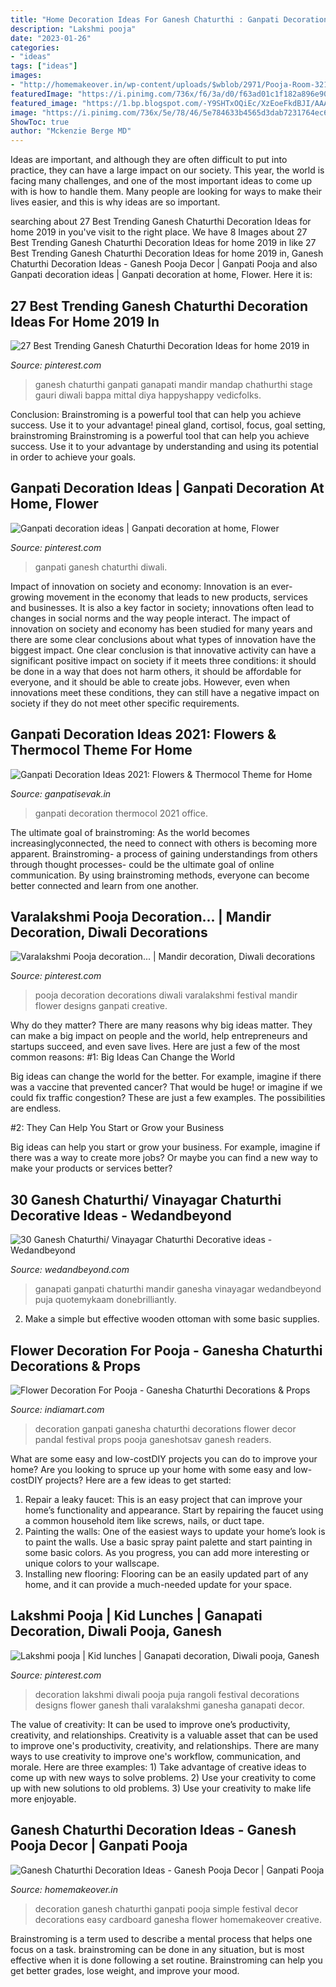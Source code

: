 ```yaml
---
title: "Home Decoration Ideas For Ganesh Chaturthi : Ganpati Decoration Ideas"
description: "Lakshmi pooja"
date: "2023-01-26"
categories:
- "ideas"
tags: ["ideas"]
images:
- "http://homemakeover.in/wp-content/uploads/$wblob/2971/Pooja-Room-321.jpg"
featuredImage: "https://i.pinimg.com/736x/f6/3a/d0/f63ad01c1f182a896e90badb4b75511b.jpg"
featured_image: "https://1.bp.blogspot.com/-Y9SHTxOQiEc/XzEoeFkdBJI/AAAAAAAAIQA/3KZwBtAnUZkG__6ZcKTVLNDcMK3cB6_oQCLcBGAsYHQ/s1280/Ganpati-Decoration-Ideas-with-Thermocol-5.jpg"
image: "https://i.pinimg.com/736x/5e/78/46/5e784633b4565d3dab7231764ec663da.jpg"
ShowToc: true
author: "Mckenzie Berge MD"
---
```



Ideas are important, and although they are often difficult to put into practice, they can have a large impact on our society. This year, the world is facing many challenges, and one of the most important ideas to come up with is how to handle them. Many people are looking for ways to make their lives easier, and this is why ideas are so important.

	

		
searching about 27 Best Trending Ganesh Chaturthi Decoration Ideas for home 2019 in you've visit to the right place. We have 8 Images about 27 Best Trending Ganesh Chaturthi Decoration Ideas for home 2019 in like 27 Best Trending Ganesh Chaturthi Decoration Ideas for home 2019 in, Ganesh Chaturthi Decoration Ideas - Ganesh Pooja Decor | Ganpati Pooja and also Ganpati decoration ideas | Ganpati decoration at home, Flower. Here it is:
		
    
## 27 Best Trending Ganesh Chaturthi Decoration Ideas For Home 2019 In

<img loading=lazy src="https://i.pinimg.com/736x/5e/78/46/5e784633b4565d3dab7231764ec663da.jpg" onerror="this.onerror=null;this.src='https://tse4.mm.bing.net/th?id=OIP.ceXG028nmBmGYNCiWlpuvQHaJV&amp;pid=15.1';" alt="27 Best Trending Ganesh Chaturthi Decoration Ideas for home 2019 in">

_Source: pinterest.com_

>ganesh chaturthi ganpati ganapati mandir mandap chathurthi stage gauri diwali bappa mittal diya happyshappy vedicfolks. 

	

Conclusion: Brainstroming is a powerful tool that can help you achieve success. Use it to your advantage!
pineal gland, cortisol, focus, goal setting, brainstroming
Brainstroming is a powerful tool that can help you achieve success. Use it to your advantage by understanding and using its potential in order to achieve your goals.

    
## Ganpati Decoration Ideas | Ganpati Decoration At Home, Flower

<img loading=lazy src="https://i.pinimg.com/736x/cf/88/4d/cf884d2ac3bcc2a8b81d55d95a19d64f.jpg" onerror="this.onerror=null;this.src='https://tse1.mm.bing.net/th?id=OIP.062ZHAIat_Fq8Me2fsESHwHaJ3&amp;pid=15.1';" alt="Ganpati decoration ideas | Ganpati decoration at home, Flower">

_Source: pinterest.com_

>ganpati ganesh chaturthi diwali. 

	

Impact of innovation on society and economy:
Innovation is an ever-growing movement in the economy that leads to new products, services and businesses. It is also a key factor in society; innovations often lead to changes in social norms and the way people interact. The impact of innovation on society and economy has been studied for many years and there are some clear conclusions about what types of innovation have the biggest impact. 
One clear conclusion is that innovative activity can have a significant positive impact on society if it meets three conditions: it should be done in a way that does not harm others, it should be affordable for everyone, and it should be able to create jobs. However, even when innovations meet these conditions, they can still have a negative impact on society if they do not meet other specific requirements.

    
## Ganpati Decoration Ideas 2021: Flowers &amp; Thermocol Theme For Home

<img loading=lazy src="https://1.bp.blogspot.com/-Y9SHTxOQiEc/XzEoeFkdBJI/AAAAAAAAIQA/3KZwBtAnUZkG__6ZcKTVLNDcMK3cB6_oQCLcBGAsYHQ/s1280/Ganpati-Decoration-Ideas-with-Thermocol-5.jpg" onerror="this.onerror=null;this.src='https://tse4.mm.bing.net/th?id=OIP.kdloaMHz7sf49NjxhOi7BwHaEK&amp;pid=15.1';" alt="Ganpati Decoration Ideas 2021: Flowers &amp; Thermocol Theme for Home">

_Source: ganpatisevak.in_

>ganpati decoration thermocol 2021 office. 

	

The ultimate goal of brainstroming:
As the world becomes increasinglyconnected, the need to connect with others is becoming more apparent. Brainstroming- a process of gaining understandings from others through thought processes- could be the ultimate goal of online communication. By using brainstroming methods, everyone can become better connected and learn from one another.

    
## Varalakshmi Pooja Decoration... | Mandir Decoration, Diwali Decorations

<img loading=lazy src="https://i.pinimg.com/736x/f6/3a/d0/f63ad01c1f182a896e90badb4b75511b.jpg" onerror="this.onerror=null;this.src='https://tse2.mm.bing.net/th?id=OIP.mwBHNw3Jld313UQbnreZogHaMI&amp;pid=15.1';" alt="Varalakshmi Pooja decoration... | Mandir decoration, Diwali decorations">

_Source: pinterest.com_

>pooja decoration decorations diwali varalakshmi festival mandir flower designs ganpati creative. 

	

Why do they matter?
There are many reasons why big ideas matter. They can make a big impact on people and the world, help entrepreneurs and startups succeed, and even save lives. Here are just a few of the most common reasons:
#1: Big Ideas Can Change the World

Big ideas can change the world for the better. For example, imagine if there was a vaccine that prevented cancer? That would be huge! or imagine if we could fix traffic congestion? These are just a few examples. The possibilities are endless.

#2: They Can Help You Start or Grow your Business

Big ideas can help you start or grow your business. For example, imagine if there was a way to create more jobs? Or maybe you can find a new way to make your products or services better?

    
## 30 Ganesh Chaturthi/ Vinayagar Chaturthi Decorative Ideas - Wedandbeyond

<img loading=lazy src="https://www.wedandbeyond.com/blog/wp-content/uploads/2017/08/12-6.jpg" onerror="this.onerror=null;this.src='https://tse2.mm.bing.net/th?id=OIP.5bxWn_Y9NhDi8RfbhxblTgHaLB&amp;pid=15.1';" alt="30 Ganesh Chaturthi/ Vinayagar Chaturthi Decorative ideas - Wedandbeyond">

_Source: wedandbeyond.com_

>ganapati ganpati chaturthi mandir ganesha vinayagar wedandbeyond puja quotemykaam donebrilliantly. 

	

2. Make a simple but effective wooden ottoman with some basic supplies.

    
## Flower Decoration For Pooja - Ganesha Chaturthi Decorations &amp; Props

<img loading=lazy src="http://4.imimg.com/data4/WE/LJ/ANDROID-3318167/product-500x500.jpeg" onerror="this.onerror=null;this.src='https://tse2.mm.bing.net/th?id=OIP.nXb5rG_X6FkgEpvsJwhCjAHaFk&amp;pid=15.1';" alt="Flower Decoration For Pooja - Ganesha Chaturthi Decorations &amp; Props">

_Source: indiamart.com_

>decoration ganpati ganesha chaturthi decorations flower decor pandal festival props pooja ganeshotsav ganesh readers. 

	

What are some easy and low-costDIY projects you can do to improve your home?
Are you looking to spruce up your home with some easy and low-costDIY projects? Here are a few ideas to get started: 
1. Repair a leaky faucet: This is an easy project that can improve your home’s functionality and appearance. Start by repairing the faucet using a common household item like screws, nails, or duct tape. 
2. Painting the walls: One of the easiest ways to update your home’s look is to paint the walls. Use a basic spray paint palette and start painting in some basic colors. As you progress, you can add more interesting or unique colors to your wallscape. 
3. Installing new flooring: Flooring can be an easily updated part of any home, and it can provide a much-needed update for your space.

    
## Lakshmi Pooja | Kid Lunches | Ganapati Decoration, Diwali Pooja, Ganesh

<img loading=lazy src="https://i.pinimg.com/736x/57/93/92/579392803b3910b788e064bdc5649517--puja-room-ganesha.jpg?b=t" onerror="this.onerror=null;this.src='https://tse3.mm.bing.net/th?id=OIP.iW957OMHVp0-4GO-wLJkJgHaNK&amp;pid=15.1';" alt="Lakshmi pooja | Kid lunches | Ganapati decoration, Diwali pooja, Ganesh">

_Source: pinterest.com_

>decoration lakshmi diwali pooja puja rangoli festival decorations designs flower ganesh thali varalakshmi ganesha ganapati decor. 

	

The value of creativity: It can be used to improve one’s productivity, creativity, and relationships.
Creativity is a valuable asset that can be used to improve one's productivity, creativity, and relationships. There are many ways to use creativity to improve one's workflow, communication, and morale. Here are three examples: 1) Take advantage of creative ideas to come up with new ways to solve problems. 2) Use your creativity to come up with new solutions to old problems. 3) Use your creativity to make life more enjoyable.

    
## Ganesh Chaturthi Decoration Ideas - Ganesh Pooja Decor | Ganpati Pooja

<img loading=lazy src="http://homemakeover.in/wp-content/uploads/$wblob/2971/Pooja-Room-321.jpg" onerror="this.onerror=null;this.src='https://tse2.mm.bing.net/th?id=OIP._XBZD5Sfw690amvRWwH8LAHaET&amp;pid=15.1';" alt="Ganesh Chaturthi Decoration Ideas - Ganesh Pooja Decor | Ganpati Pooja">

_Source: homemakeover.in_

>decoration ganesh chaturthi ganpati pooja simple festival decor decorations easy cardboard ganesha flower homemakeover creative. 

	

Brainstroming is a term used to describe a mental process that helps one focus on a task. brainstroming can be done in any situation, but is most effective when it is done following a set routine. Brainstroming can help you get better grades, lose weight, and improve your mood.

